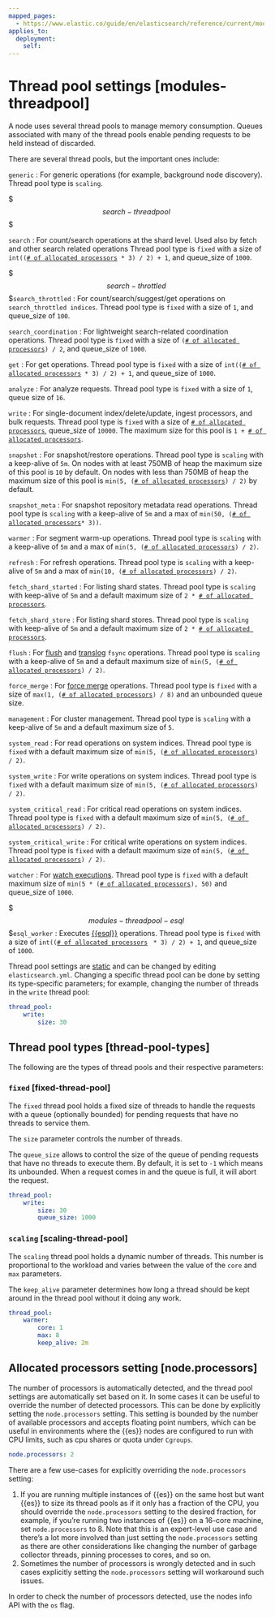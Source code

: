 ```yaml
---
mapped_pages:
  - https://www.elastic.co/guide/en/elasticsearch/reference/current/modules-threadpool.html
applies_to:
  deployment:
    self:
---
```


# Thread pool settings [modules-threadpool]

A node uses several thread pools to manage memory consumption. Queues associated with many of the thread pools enable pending requests to be held instead of discarded.

There are several thread pools, but the important ones include:

`generic`
:   For generic operations (for example, background node discovery). Thread pool type is `scaling`.

$$$search-threadpool$$$

`search`
:   For count/search operations at the shard level. Used also by fetch and other search related operations  Thread pool type is `fixed` with a size of `int((`[`# of allocated processors`](#node.processors)` * 3) / 2) + 1`, and queue_size of `1000`.

$$$search-throttled$$$`search_throttled`
:   For count/search/suggest/get operations on `search_throttled indices`. Thread pool type is `fixed` with a size of `1`, and queue_size of `100`.

`search_coordination`
:   For lightweight search-related coordination operations. Thread pool type is `fixed` with a size of `(`[`# of allocated processors`](#node.processors)`) / 2`, and queue_size of `1000`.

`get`
:   For get operations. Thread pool type is `fixed` with a size of `int((`[`# of allocated processors`](#node.processors)` * 3) / 2) + 1`, and queue_size of `1000`.

`analyze`
:   For analyze requests. Thread pool type is `fixed` with a size of `1`, queue size of `16`.

`write`
:   For single-document index/delete/update, ingest processors, and bulk requests. Thread pool type is `fixed` with a size of [`# of allocated processors`](#node.processors), queue_size of `10000`. The maximum size for this pool is `1 + `[`# of allocated processors`](#node.processors).

`snapshot`
:   For snapshot/restore operations. Thread pool type is `scaling` with a keep-alive of `5m`. On nodes with at least 750MB of heap the maximum size of this pool is `10` by default. On nodes with less than 750MB of heap the maximum size of this pool is `min(5, (`[`# of allocated processors`](#node.processors)`) / 2)` by default.

`snapshot_meta`
:   For snapshot repository metadata read operations. Thread pool type is `scaling` with a keep-alive of `5m` and a max of `min(50, (`[`# of allocated processors`](#node.processors)`* 3))`.

`warmer`
:   For segment warm-up operations. Thread pool type is `scaling` with a keep-alive of `5m` and a max of `min(5, (`[`# of allocated processors`](#node.processors)`) / 2)`.

`refresh`
:   For refresh operations. Thread pool type is `scaling` with a keep-alive of `5m` and a max of `min(10, (`[`# of allocated processors`](#node.processors)`) / 2)`.

`fetch_shard_started`
:   For listing shard states. Thread pool type is `scaling` with keep-alive of `5m` and a default maximum size of `2 * `[`# of allocated processors`](#node.processors).

`fetch_shard_store`
:   For listing shard stores. Thread pool type is `scaling` with keep-alive of `5m` and a default maximum size of `2 * `[`# of allocated processors`](#node.processors).

`flush`
:   For [flush](https://www.elastic.co/docs/api/doc/elasticsearch/operation/operation-indices-flush) and [translog](/reference/elasticsearch/index-settings/translog.md) `fsync` operations. Thread pool type is `scaling` with a keep-alive of `5m` and a default maximum size of `min(5, (`[`# of allocated processors`](#node.processors)`) / 2)`.

`force_merge`
:   For [force merge](https://www.elastic.co/docs/api/doc/elasticsearch/operation/operation-indices-forcemerge) operations. Thread pool type is `fixed` with a size of `max(1, (`[`# of allocated processors`](#node.processors)`) / 8)` and an unbounded queue size.

`management`
:   For cluster management. Thread pool type is `scaling` with a keep-alive of `5m` and a default maximum size of `5`.

`system_read`
:   For read operations on system indices. Thread pool type is `fixed` with a default maximum size of `min(5, (`[`# of allocated processors`](#node.processors)`) / 2)`.

`system_write`
:   For write operations on system indices. Thread pool type is `fixed` with a default maximum size of `min(5, (`[`# of allocated processors`](#node.processors)`) / 2)`.

`system_critical_read`
:   For critical read operations on system indices. Thread pool type is `fixed` with a default maximum size of `min(5, (`[`# of allocated processors`](#node.processors)`) / 2)`.

`system_critical_write`
:   For critical write operations on system indices. Thread pool type is `fixed` with a default maximum size of `min(5, (`[`# of allocated processors`](#node.processors)`) / 2)`.

`watcher`
:   For [watch executions](docs-content://explore-analyze/alerts-cases/watcher.md). Thread pool type is `fixed` with a default maximum size of `min(5 * (`[`# of allocated processors`](#node.processors)`), 50)` and queue_size of `1000`.

$$$modules-threadpool-esql$$$`esql_worker`
:   Executes [{{esql}}](docs-content://explore-analyze/query-filter/languages/esql.md) operations. Thread pool type is `fixed` with a size of `int((`[`# of allocated processors`](#node.processors) ` * 3) / 2) + 1`, and queue_size of `1000`.

Thread pool settings are [static](docs-content://deploy-manage/deploy/self-managed/configure-elasticsearch.md#static-cluster-setting) and can be changed by editing `elasticsearch.yml`. Changing a specific thread pool can be done by setting its type-specific parameters; for example, changing the number of threads in the `write` thread pool:

```yaml
thread_pool:
    write:
        size: 30
```

## Thread pool types [thread-pool-types]

The following are the types of thread pools and their respective parameters:

### `fixed` [fixed-thread-pool]

The `fixed` thread pool holds a fixed size of threads to handle the requests with a queue (optionally bounded) for pending requests that have no threads to service them.

The `size` parameter controls the number of threads.

The `queue_size` allows to control the size of the queue of pending requests that have no threads to execute them. By default, it is set to `-1` which means its unbounded. When a request comes in and the queue is full, it will abort the request.

```yaml
thread_pool:
    write:
        size: 30
        queue_size: 1000
```


### `scaling` [scaling-thread-pool]

The `scaling` thread pool holds a dynamic number of threads. This number is proportional to the workload and varies between the value of the `core` and `max` parameters.

The `keep_alive` parameter determines how long a thread should be kept around in the thread pool without it doing any work.

```yaml
thread_pool:
    warmer:
        core: 1
        max: 8
        keep_alive: 2m
```



## Allocated processors setting [node.processors]

The number of processors is automatically detected, and the thread pool settings are automatically set based on it. In some cases it can be useful to override the number of detected processors. This can be done by explicitly setting the `node.processors` setting. This setting is bounded by the number of available processors and accepts floating point numbers, which can be useful in environments where the {{es}} nodes are configured to run with CPU limits, such as cpu shares or quota under `Cgroups`.

```yaml
node.processors: 2
```

There are a few use-cases for explicitly overriding the `node.processors` setting:

1. If you are running multiple instances of {{es}} on the same host but want {{es}} to size its thread pools as if it only has a fraction of the CPU, you should override the `node.processors` setting to the desired fraction, for example, if you’re running two instances of {{es}} on a 16-core machine, set `node.processors` to 8. Note that this is an expert-level use case and there’s a lot more involved than just setting the `node.processors` setting as there are other considerations like changing the number of garbage collector threads, pinning processes to cores, and so on.
2. Sometimes the number of processors is wrongly detected and in such cases explicitly setting the `node.processors` setting will workaround such issues.

In order to check the number of processors detected, use the nodes info API with the `os` flag.


